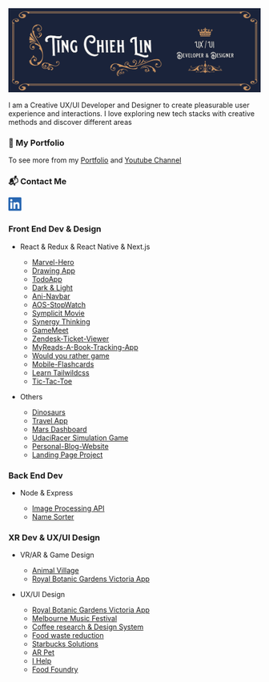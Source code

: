 <img src='./img/TCL-header.png' alt='TCL-header'/>

I am a Creative UX/UI Developer and Designer to create pleasurable user experience and interactions. I love exploring new tech stacks with creative methods and discover different areas

### 💼 My Portfolio

To see more from my [Portfolio](https://tingchiehlin.com/) and [Youtube Channel](https://www.youtube.com/channel/UC1rMgKD4Rn-7aVcymjlvhfQ)

### 📬 Contact Me

<a href="https://www.linkedin.com/in/cooloojayoo/" title="Linked-in"><img src='./img/linkedIn.png' alt='linkedIn' width="26" height="27"/></a>

### Front End Dev & Design

- React & Redux & React Native & Next.js

  - [Marvel-Hero](https://github.com/TingChiehLin/marvel-hero)
  - [Drawing App](https://github.com/TingChiehLin/drawing-board)
  - [TodoApp](https://github.com/TingChiehLin/todoapp)
  - [Dark & Light](https://github.com/TingChiehLin/darkmode-toggle)
  - [Ani-Navbar](https://github.com/TingChiehLin/navbar-ani)
  - [AOS-StopWatch](https://github.com/TingChiehLin/aos-stopwatch)
  - [Symplicit Movie](https://github.com/TingChiehLin/movie-symplicit)
  - [Synergy Thinking](https://synergy-thinking.vercel.app/)
  - [GameMeet](https://gamemeet.vercel.app/)
  - [Zendesk-Ticket-Viewer](https://github.com/TingChiehLin/Zendesk-TicketViewer)
  - [MyReads-A-Book-Tracking-App](https://github.com/TingChiehLin/MyReads-A-Book-Tracking-App)
  - [Would you rather game](https://github.com/TingChiehLin/Would-You-Rather-Game)
  - [Mobile-Flashcards](https://github.com/TingChiehLin/Mobile-Flashcards)
  - [Learn Tailwildcss](https://github.com/TingChiehLin/learn-tailwildcss)
  - [Tic-Tac-Toe](https://github.com/TingChiehLin/Tic-Tac-Toe)

- Others

  - [Dinosaurs](https://github.com/TingChiehLin/Dinosaurs)
  - [Travel App](https://github.com/TingChiehLin/Travel-App)
  - [Mars Dashboard](https://github.com/TingChiehLin/Mars-Dashboard)
  - [UdaciRacer Simulation Game](https://github.com/TingChiehLin/UdaciRacer-Sim)
  - [Personal-Blog-Website](https://github.com/TingChiehLin/Personal-Blog-Website)
  - [Landing Page Project](https://github.com/TingChiehLin/Landing-Page)

### Back End Dev

- Node & Express

  - [Image Processing API](https://github.com/TingChiehLin/image-processing-api)
  - [Name Sorter](https://github.com/TingChiehLin/name-sorter)

### XR Dev & UX/UI Design

- VR/AR & Game Design

  - [Animal Village](https://tingchiehlin.com/animalvillage)
  - [Royal Botanic Gardens Victoria App](https://tingchiehlin.com/royalbotanicgarden)

- UX/UI Design

  - [Royal Botanic Gardens Victoria App](https://tingchiehlin.com/royalbotanicgarden)
  - [Melbourne Music Festival](https://tingchiehlin.com/musicfestival)
  - [Coffee research & Design System](https://tingchiehlin.com/coffeeresearch)
  - [Food waste reduction](https://tingchiehlin.com/foodwaste)
  - [Starbucks Solutions](https://tingchiehlin.com/startbucks)
  - [AR Pet](https://tingchiehlin.com/arpet)
  - [I Help](https://tingchiehlin.com/ihelp)
  - [Food Foundry](https://tingchiehlin.com/foodfoundry)
